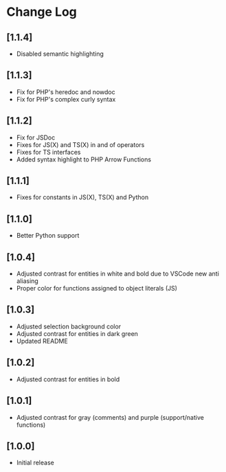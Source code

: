 # Change Log

## [1.1.4]
- Disabled semantic highlighting

## [1.1.3]
- Fix for PHP's heredoc and nowdoc
- Fix for PHP's complex curly syntax

## [1.1.2]
- Fix for JSDoc
- Fixes for JS(X) and TS(X) in and of operators
- Fixes for TS interfaces
- Added syntax highlight to PHP Arrow Functions

## [1.1.1]
- Fixes for constants in JS(X), TS(X) and Python

## [1.1.0]
- Better Python support

## [1.0.4]
- Adjusted contrast for entities in white and bold due to VSCode new anti aliasing
- Proper color for functions assigned to object literals (JS)

## [1.0.3]
- Adjusted selection background color
- Adjusted contrast for entities in dark green
- Updated README

## [1.0.2]
- Adjusted contrast for entities in bold

## [1.0.1]
- Adjusted contrast for gray (comments) and purple (support/native functions)

## [1.0.0]
- Initial release
